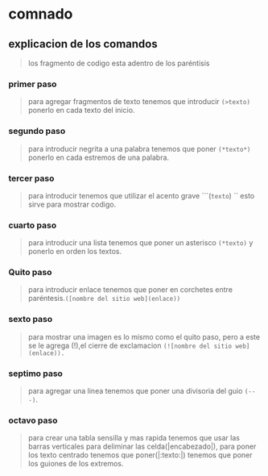 # comnado 
## explicacion de los comandos
>los fragmento  de codigo esta adentro de los paréntisis
### primer  paso 
> para agregar fragmentos de texto tenemos que introducir `(>texto)` ponerlo en cada texto  del inicio.
 ### segundo paso 
> para introducir negrita a una palabra tenemos que poner `(*texto*)` ponerlo en cada estremos de una palabra.
### tercer paso 
> para introducir  tenemos que utilizar el acento grave ```(`texto`) `` esto sirve para mostrar  codigo.
 ### cuarto paso
> para introducir una lista tenemos que poner un asterisco `(*texto)` y ponerlo en orden los textos.
 ### Quito paso
>   para introducir enlace tenemos que poner en corchetes entre paréntesis.`([nombre del sitio web](enlace))`
 ### sexto paso
> para mostrar una imagen es lo mismo como el quito paso, pero a este se le agrega (!),el cierre de exclamacion `(![nombre del sitio web](enlace)).`
### septimo paso 
> para agregar una linea tenemos que poner una divisoria del guio `(---)`.
### octavo paso 
> para crear una tabla sensilla y mas rapida tenemos que usar las barras verticales para deliminar las celda(|encabezado|), para poner los texto centrado tenemos que poner(|:texto:|) tenemos que poner los guiones de los extremos.


